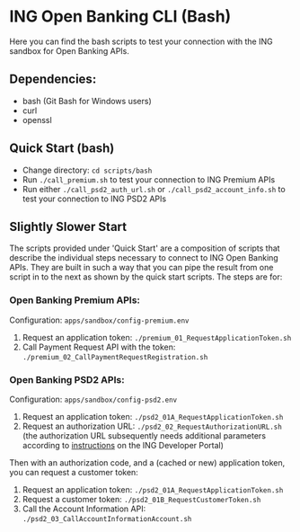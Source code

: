 # ING Open Banking CLI (Bash)
Here you can find the bash scripts to test your connection with the ING sandbox for Open Banking
APIs.

## Dependencies:
* bash (Git Bash for Windows users)
* curl
* openssl

## Quick Start (bash)
* Change directory: `cd scripts/bash`
* Run `./call_premium.sh` to test your connection to ING Premium APIs
* Run either `./call_psd2_auth_url.sh`  or `./call_psd2_account_info.sh`
  to test your connection to ING PSD2 APIs

## Slightly Slower Start
The scripts provided under 'Quick Start' are a composition of scripts that describe the
individual steps necessary to connect to ING Open Banking APIs. They are built in such
a way that you can pipe the result from one script in to the next as shown by the quick
start scripts. The steps are for:

### Open Banking Premium APIs:
Configuration: `apps/sandbox/config-premium.env`
1. Request an application token: `./premium_01_RequestApplicationToken.sh`
1. Call Payment Request API with the token: `./premium_02_CallPaymentRequestRegistration.sh`

### Open Banking PSD2 APIs:
Configuration: `apps/sandbox/config-psd2.env`
1. Request an application token: `./psd2_01A_RequestApplicationToken.sh`
1. Request an authorization URL: `./psd2_02_RequestAuthorizationURL.sh`
   (the authorization URL subsequently needs additional parameters according to
   [instructions](https://developer.ing.com/openbanking/get-started/psd2) on the ING Developer Portal)

Then with an authorization code, and a (cached or new) application token, you can
request a customer token:
1. Request an application token: `./psd2_01A_RequestApplicationToken.sh`
1. Request a customer token: `./psd2_01B_RequestCustomerToken.sh`
1. Call the Account Information API: `./psd2_03_CallAccountInformationAccount.sh`
